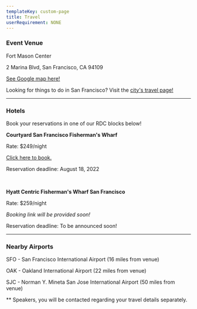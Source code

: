 ```yaml
---
templateKey: custom-page
title: Travel
userRequirement: NONE
---
```

### Event Venue 

Fort Mason Center

2 Marina Blvd, San Francisco, CA 94109

<a href="https://goo.gl/maps/mZda6yJsYYNsAwea6" target ="_blank" >See Google map here!</a>

Looking for things to do in San Francisco? Visit the <a href="https://www.sftravel.com" target ="_blank" >city's travel page!</a>

- - -

### Hotels

Book your reservations in one of our RDC blocks below!

**Courtyard San Francisco Fisherman's Wharf**

Rate: $249/night

<a href="https://www.marriott.com/event-reservations/reservation-link.mi?id=1658442567557&key=GRP&app=resvlink" target="_blank">Click here to book.</a>

Reservation deadline: August 18, 2022

<br>

**Hyatt Centric Fisherman's Wharf San Francisco**

Rate: $259/night

*Booking link will be provided soon!* 

Reservation deadline: To be announced soon! 

- - -

### Nearby Airports

SFO - San Francisco International Airport (16 miles from venue)

OAK - Oakland International Airport (22 miles from venue)

SJC - Norman Y. Mineta San Jose International Airport (50 miles from venue)

\*\* Speakers, you will be contacted regarding your travel details separately.